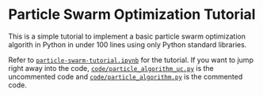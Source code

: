 # Particle Swarm Optimization Tutorial

This is a simple tutorial to implement a basic particle swarm optimization algorith in Python in under 100 lines using only Python standard libraries.

Refer to <a href="./particle-swarm-tutorial.ipynb">`particle-swarm-tutorial.ipynb`</a> for the tutorial. If you want to jump right away into the code, <a href="./code/particle_algorithm_uc.py">`code/particle_algorithm_uc.py`</a> is the uncommented code and <a href="./code/particle_algorithm.py">`code/particle_algorithm.py`</a> is the commented code.
